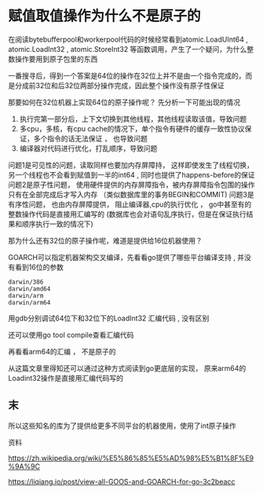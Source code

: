 # 赋值取值操作为什么不是原子的

在阅读bytebufferpool和workerpool代码的时候经常看到atomic.LoadUInt64 , atomic.LoadInt32 , atomic.StoreInt32 等函数调用，产生了一个疑问，为什么整数操作要用到原子包里的东西

一番搜寻后，得到一个答案是64位的操作在32位上并不是由一个指令完成的，而是分成前32位和后32位两部分操作完成，因此整个操作没有原子性保证

那要如何在32位机器上实现64位的原子操作呢？ 先分析一下可能出现的情况

1. 执行完第一部分后，上下文切换到其他线程，其他线程读取该值，导致问题
2. 多cpu，多核，有cpu cache的情况下，单个指令有硬件的缓存一致性协议保证，多个指令的话无法保证 ， 也导致问题
3. 编译器对代码进行优化，打乱顺序，导致问题


问题1是可见性的问题，读取同样也要加内存屏障持， 这样即使发生了线程切换， 另一个线程也不会看到赋值到一半的int64 , 同时也提供了happens-before的保证
问题2是原子性问题， 使用硬件提供的内存屏障指令，被内存屏障指令包围的操作只有在全部完成后才写入内存 （类似数据库里的事务BEGIN和COMMIT)
问题3是有序性问题， 也由内存屏障提供， 阻止编译器,cpu的执行优化 ， go中甚至有的整数操作代码是直接用汇编写的 (数据库也会对语句乱序执行，但是在保证执行结果和顺序执行一致的情况下)



那为什么还有32位的原子操作呢，难道是提供给16位机器使用？

GOARCH可以指定机器架构交叉编译，先看看go提供了哪些平台编译支持 , 并没有看到16位的参数

```
darwin/386
darwin/amd64
darwin/arm
darwin/arm64
```

用gdb分别调试64位下和32位下的LoadInt32 汇编代码 , 没有区别

还可以使用go tool compile查看汇编代码

再看看arm64的汇编 ， 不是原子的


从这篇文章里得知还可以通过这种方式阅读到go更底层的实现， 原来arm64的Loadint32操作是直接用汇编代码写的

## 末

所以这些知名的库为了提供给更多不同平台的机器使用，使用了int原子操作


资料

https://zh.wikipedia.org/wiki/%E5%86%85%E5%AD%98%E5%B1%8F%E9%9A%9C

https://liqiang.io/post/view-all-GOOS-and-GOARCH-for-go-3c2beacc